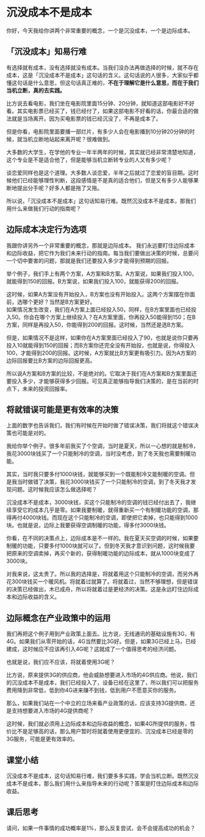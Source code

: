 # 沉没成本不是成本
你好，今天我给你讲两个非常重要的概念，一个是沉没成本，一个是边际成本。
## 「沉没成本」知易行难
有选择就有成本，没有选择就没有成本。当我们没办法再做选择的时候，就不存在成本，这是「沉没成本不是成本」这句话的含义。这句话说的人很多，大家似乎都懂这句话是什么意思，但这句话真正难的，**不在于理解它是什么意思，而在于我们当机立断，真的去实践。**

比方说去看电影，我们坐在电影院里面15分钟、20分钟，就知道这部电影好不好看。其实电影票已经买了，钱已经付了，如果这部电影不好看的话，你最合适的做法就是当场离开。因为买电影票的钱已经沉没了，不再是成本了。

但是你看，电影院里面要播一部烂片，有多少人会在电影播到10分钟20分钟的时候，就当机立断地站起来离开呢？很难做到。

大多数的大学生，在学他的专业一年半两年的时候，其实就已经非常清楚地知道，这个专业是不是适合他了，但是能够当机立断转专业的人又有多少呢？

谈恋爱同样也是这个道理。大多数人谈恋爱，半年之后就过了恋爱的盲目期。这时候他们已经能够理性判断，这段感情是不是真的适合他们，但是又有多少人能够果断地提出分手呢？好多人都是拖了又拖。

所以说，「沉没成本不是成本」这句话知易行难。既然沉没成本不是成本，那我们用什么来做我们行动的指南呢？
## 边际成本决定行为选项
我跟你讲另外一个非常重要的概念，那就是边际成本。
我们永远要盯住边际成本和边际收益，把它作为我们未来行动的指南。每当我们要做出决策的时候，总要问一个切中要害的问题，那就是我们还要投入多少才能得到预期的回报。

举个例子，我们手上有两个方案，A方案和B方案。A方案说，如果我们投入100，就能得到150的回报。B方案说，如果我们投入100，就能获得200的回报。

这时候，如果A方案没有开始投入，B方案也没有开始投入。这两个方案摆在你面前，选哪个更好？当然是B方案更好。<br>如果情况发生改变，我们在A方案上面已经投入50，同样，在B方案里面也已经投入50。你会在哪个方案上继续投入？在A方案里面，你再投入50能得到150；在B方案，同样是再投入50，你能得到200的回报。这时候，当然还是选B方案。

但是，如果情况不是这样，如果你在A方案里面已经投入了90，也就是说你只要再投入10就能得到150的回报；而B方案你还完全没有开始投，也就是说，你得投入100，才能得到200的回报。这时候，A方案就比B方案更有吸引力。因为A方案的边际回报要比B方案的边际回报更高。

所以说A方案和B方案的比较，不是绝对的。它取决于我们在A方案和B方案里面还要投入多少，才能够获得多少回报。可见真正能够指导我们决策的，是在当前的时点下，未来的投资回报率。
## 将就错误可能是更有效率的决策
上面的数字也告诉我们，我们有时候在开始时做了错误决策，我们将就这个错误决策也可能是对的。

我给你举个例子。很多年前我买了个空调，当时是夏天，所以一心想的就是制冷，我花3000块钱买了一个只能制冷的空调，当时没考虑，到了冬天我也需要制暖功能。

其实，当时我只要多付1000块钱，就能够买到一个既能制冷又能制暖的空调。但是我当时做错了决策，我花3000块钱买了一个只能制冷的空调，到了冬天我才发现问题。这时候我应该怎么做选择呢？

沉没成本不是成本，3000块钱，买这个只能制冷的空调的钱已经付出去了，我继续享受它的成本几乎是零。如果我要制暖，就得重新买一个有制暖功能的空调，那得再付4000块钱。而现在这个只能制冷的空调，即使把它卖掉，也只能得到1000块。也就是说，边际上我要获得空调制暖的功能，得多付3000块钱。

你看，在不同的决策点上，边际成本是不一样的。我在夏天买空调的时候，如果要制暖的功能，只要多付1000块就可以了。但到冬天我才意识到问题，这时候我要把原来的空调卖掉，再买个新的，获得制暖功能的边际成本，就从1000块变成了3000块。

对我来说，这太贵了。所以我的选择是，将就着用这个只能制冷的空调，而另外再花300块钱买一个暖风机。将就着过就算了。将就着过，当然不够理想，但是错误的决策已经做出，木已成舟，所以将就着过是更经济的决策。这是永远盯住边际成本和边际收益的含义。
## 边际概念在产业政策中的运用
我们再把这个例子用到产业政策上面去。比方说，无线通讯的基础设施有3G，有4G。如果我们从零开始的话，4G当然要比3G好。但是，如果3G已经上马，已经建成，这时候应不应该再引入4G呢？这就成了一个值得思考的经济问题。

也就是说，我们应不应该，将就着使用3G呢？

比方说，原来提供3G的供应商，他会威胁想要进入市场的4G供应商。他说，我们的沉没成本不是成本，我们已经投入了，设备已经在这里了，所以我们可以把服务费用降到非常低，低到你4G进来赚不到钱，低到用户不愿意买你的服务。

那么，如果我们站在一个中立的立场来看产业政策的话，应该支持3G提供商，还是支持想要进入市场的4G提供商呢？

这时候，我们就必须用上边际成本和边际收益的概念，如果4G所提供的服务，性价比不是足够高的话，那么用户暂时将就着使用更便宜的、沉没成本已经是零的3G服务，可能是更有效率的。
## 课堂小结
沉没成本不是成本，这句话知易行难，我们要多多实践，学会当机立断。既然沉没成本不是成本，那么我们用什么来指导未来的行动呢？答案是盯住边际成本和边际收益。
## 课后思考
请问，如果一件事情的成功概率是1%，那么反复尝试，会不会提高成功的机会？